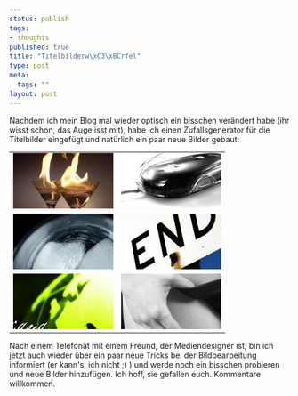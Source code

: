 ```yaml
--- 
status: publish
tags: 
- thoughts
published: true
title: "Titelbilderw\xC3\xBCrfel"
type: post
meta: 
  tags: ""
layout: post
---
```

Nachdem ich mein Blog mal wieder optisch ein bisschen verändert habe (ihr wisst schon, das Auge isst mit), habe ich einen Zufallsgenerator für die Titelbilder eingefügt und natürlich ein paar neue Bilder gebaut:

<table width="100%">
<tr>
<td width="50%"><a href="http://fredericiana.de/wp-content/themes/MinimaPlus/backgrounds/sententia-burns.jpg" target="_blank"><img src='/media/wp/050228burn.jpg' alt='Burn' class="centered border" /></a></td>
<td width="50%"><a href="http://fredericiana.de/wp-content/themes/MinimaPlus/backgrounds/sententia-caught.jpg" target="_blank"><img src='/media/wp/050228caught.jpg' alt='Mouse' class="centered border" /></a></td>
</tr>
<tr>
<td width="50%"><a href="http://fredericiana.de/wp-content/themes/MinimaPlus/backgrounds/sententia-cold.jpg" target="_blank"><img src='/media/wp/050228eis.jpg' alt='Eis' class="centered border" /></a></td>
<td width="50%"><a href="http://fredericiana.de/wp-content/themes/MinimaPlus/backgrounds/sententia-pain.jpg" target="_blank"><img src='/media/wp/050228end.jpg' alt='Ende' class="centered border" /></a></td>
</tr>
<tr>
<td width="50%"><a href="http://fredericiana.de/wp-content/themes/MinimaPlus/backgrounds/sententia-global.jpg" target="_blank"><img src='/media/wp/050228global.jpg' alt='Global' class="centered border" /></a></td>
<td width="50%"><a href="http://fredericiana.de/wp-content/themes/MinimaPlus/backgrounds/sententia-lende.jpg" target="_blank"><img src='/media/wp/050228lende.jpg' alt='Lende' class="centered border" /></a></td>
</tr>
</table>

Nach einem Telefonat mit einem Freund, der Mediendesigner ist, bin ich jetzt auch wieder über ein paar neue Tricks bei der Bildbearbeitung informiert (er kann's, ich nicht ;) ) und werde noch ein bisschen probieren und neue Bilder hinzufügen. Ich hoff, sie gefallen euch. Kommentare willkommen.
